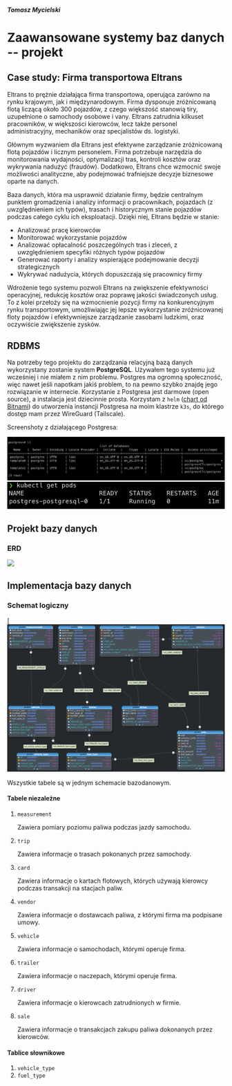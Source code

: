 ##### Tomasz Mycielski

# Zaawansowane systemy baz danych -- projekt

## Case study: Firma transportowa Eltrans

Eltrans to prężnie działająca firma transportowa, operująca zarówno na rynku krajowym, jak i międzynarodowym. Firma dysponuje zróżnicowaną flotą liczącą około 300 pojazdów, z czego większość stanowią tiry, uzupełnione o samochody osobowe i vany. Eltrans zatrudnia kilkuset pracowników, w większości kierowców, lecz także personel administracyjny, mechaników oraz specjalistów ds. logistyki.

Głównym wyzwaniem dla Eltrans jest efektywne zarządzanie zróżnicowaną flotą pojazdów i licznym personelem. Firma potrzebuje narzędzia do monitorowania wydajności, optymalizacji tras, kontroli kosztów oraz wykrywania nadużyć (fraudów). Dodatkowo, Eltrans chce wzmocnić swoje możliwości analityczne, aby podejmować trafniejsze decyzje biznesowe oparte na danych.

Baza danych, która ma usprawnić działanie firmy, będzie centralnym punktem gromadzenia i analizy informacji o pracownikach, pojazdach (z uwzględnieniem ich typów), trasach i historycznym stanie pojazdów podczas całego cyklu ich eksploatacji. Dzięki niej, Eltrans będzie w stanie:

- Analizować pracę kierowców
- Monitorować wykorzystanie pojazdów
- Analizować opłacalność poszczególnych tras i zleceń, z uwzględnieniem specyfiki różnych typów pojazdów
- Generować raporty i analizy wspierające podejmowanie decyzji strategicznych
- Wykrywać nadużycia, których dopuszczają się pracownicy firmy

Wdrożenie tego systemu pozwoli Eltrans na zwiększenie efektywności operacyjnej, redukcję kosztów oraz poprawę jakości świadczonych usług. To z kolei przełoży się na wzmocnienie pozycji firmy na konkurencyjnym rynku transportowym, umożliwiając jej lepsze wykorzystanie zróżnicowanej floty pojazdów i efektywniejsze zarządzanie zasobami ludzkimi, oraz oczywiście zwiększenie zysków.

## RDBMS

Na potrzeby tego projektu do zarządzania relacyjną bazą danych wykorzystany zostanie system **PostgreSQL**. Używałem tego systemu już wcześniej i nie miałem z nim problemu. Postgres ma ogromną społeczność, więc nawet jeśli napotkam jakiś problem, to na pewno szybko znajdę jego rozwiązanie w internecie. Korzystanie z Postgresa jest darmowe (open source), a instalacja jest dziecinnie prosta. Korzystam z `helm` ([chart od Bitnami](https://bitnami.com/stack/postgresql/helm)) do utworzenia instancji Postgresa na moim klastrze `k3s`, do którego dostęp mam przez WireGuard (Tailscale).

Screenshoty z działającego Postgresa:

![Działająca instancja Postgres](case_study/psql.png)
![Pod z Postgresem](case_study/postgres_pod.png)

## Projekt bazy danych

### ERD

[![](https://mermaid.ink/img/pako:eNp9ksGOgyAQhl-FzLl9AW-mkqxJ291otycvs4rVVMQAtjHquy9IWZs2WU7w55v55wdGyEXBIAAmoxovEnnWErNOSfzldmf6Ee_21MthvKeJO6Shl6MkPnv1QMP0O6EHejw5YRcmkW91jD4NtlqQWWy3YvJ9SUAy0HhlLbnXusrghZwmP85CFrK-_YO6qZ7An8Fib2O-tF5nKKXga4WN61GbyXIdDoqUQnr7Z8al9d0U6RrMGUHt2fV23itqpXqmVm8XhUyTua3xz70STbFAsAHOJMe6MC852hJjWjHOMljio7xabDYc9lqkQ5tDoGXPNiBFf6kgKLFR5tR3BWr2-AkPdf4Fgmqj0g?type=png)](https://mermaid.live/edit#pako:eNp9ksGOgyAQhl-FzLl9AW-mkqxJ291otycvs4rVVMQAtjHquy9IWZs2WU7w55v55wdGyEXBIAAmoxovEnnWErNOSfzldmf6Ee_21MthvKeJO6Shl6MkPnv1QMP0O6EHejw5YRcmkW91jD4NtlqQWWy3YvJ9SUAy0HhlLbnXusrghZwmP85CFrK-_YO6qZ7An8Fib2O-tF5nKKXga4WN61GbyXIdDoqUQnr7Z8al9d0U6RrMGUHt2fV23itqpXqmVm8XhUyTua3xz70STbFAsAHOJMe6MC852hJjWjHOMljio7xabDYc9lqkQ5tDoGXPNiBFf6kgKLFR5tR3BWr2-AkPdf4Fgmqj0g)

## Implementacja bazy danych

### Schemat logiczny

[![](case_study/baza-erd.png)

Wszystkie tabele są w jednym schemacie bazodanowym.

#### Tabele niezależne

1. `measurement`

    Zawiera pomiary poziomu paliwa podczas jazdy samochodu.

2. `trip`

    Zawiera informacje o trasach pokonanych przez samochody.

3. `card`

    Zawiera informacje o kartach flotowych, których używają kierowcy podczas transakcji na stacjach paliw.

4. `vendor`

    Zawiera informacje o dostawcach paliwa, z którymi firma ma podpisane umowy.

5. `vehicle`

    Zawiera informacje o samochodach, którymi operuje firma.

6. `trailer`

    Zawiera informacje o naczepach, którymi operuje firma.

7. `driver`

    Zawiera informacje o kierowcach zatrudnionych w firmie.

8. `sale`

    Zawiera informacje o transakcjach zakupu paliwa dokonanych przez kierowców.

#### Tablice słownikowe

1. `vehicle_type`
2. `fuel_type`


